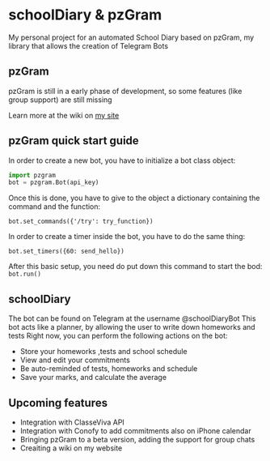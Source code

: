 # schoolDiary & pzGram
My personal project for an automated School Diary based on pzGram, my library that allows the creation of Telegram Bots
## pzGram
pzGram is still in a early phase of development, so some features (like group support) are still missing

Learn more at the wiki on [my site](http://infopz.hopto.org/pzgram)
## pzGram quick start guide
In order to create a new bot, you have to initialize a bot class object:
```python
import pzgram
bot = pzgram.Bot(api_key)
```
Once this is done, you have to give to the object a dictionary containing the command and the function:

`bot.set_commands({'/try': try_function})`

In order to create a timer inside the bot, you have to do the same thing:

`bot.set_timers({60: send_hello})`

After this basic setup, you need do put down this command to start the bod:
`bot.run()`

## schoolDiary
The bot can be found on Telegram at the username @schoolDiaryBot
This bot acts like a planner, by allowing the user to write down homeworks and tests
Right now, you can perform the following actions on the bot:
* Store your homeworks ,tests and school schedule
* View and edit your commitments
* Be auto-reminded of tests, homeworks and schedule
* Save your marks, and calculate the average

## Upcoming features
* Integration with ClasseViva API
* Integration with Conofy to add commitments also on iPhone calendar
* Bringing pzGram to a beta version, adding the support for group chats
* Creaiting a wiki on my website

